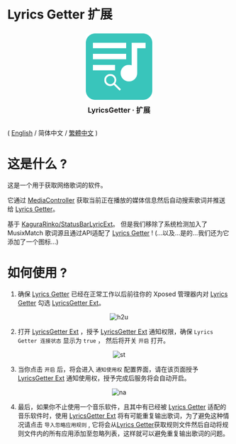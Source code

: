 # Lyrics Getter 扩展

<div style="margin-top: 25px;display: flex; flex-direction: column; align-items: center;">
    <!-- <img src="https://github.com/VictorModi/LyricsGetterExt/edit/main/icon.svg" alt="icon" width="500"> -->
    <img src="./icon.svg" alt="icon" width="150">
    <p style="margin-top: 10px;font-size: 16px;font-weight: bold;">LyricsGetter · 扩展</p>
</div>

( [English](https://github.com/VictorModi/LyricsGetterExt/edit/main/README.md) / 简体中文 / [繁體中文](https://github.com/VictorModi/LyricsGetterExt/edit/main/README_zh-TW.md) )

# 这是什么 ?
这是一个用于获取网络歌词的软件。

它通过 [MediaController](https://developer.android.google.cn/reference/android/media/session/MediaController) 获取当前正在播放的媒体信息然后自动搜索歌词并推送给 [Lyrics Getter](https://github.com/xiaowine/Lyric-Getter)。

基于 [KaguraRinko/StatusBarLyricExt](https://github.com/KaguraRinko/StatusBarLyricExt)。 但是我们移除了系统检测加入了 MusixMatch 歌词源且通过API适配了 [Lyrics Getter](https://github.com/xiaowine/Lyric-Getter) ! 
(...以及...是的...我们还为它添加了一个图标...)

# 如何使用 ?
1. 确保 [Lyrics Getter](https://github.com/xiaowine/Lyric-Getter) 已经在正常工作以后前往你的 Xposed 管理器内对 [Lyrics Getter](https://github.com/xiaowine/Lyric-Getter) 勾选 [LyricsGetter Ext](https://github.com/VictorModi/LyricsGetterExt)。

<div style="display: flex; justify-content: center;">
    <img src="https://github.com/VictorModi/LyricsGetterExt/edit/main/img/how2use.jpg" alt="h2u">
</div>

2. 打开 [LyricsGetter Ext](https://github.com/VictorModi/LyricsGetterExt) ，授予 [LyricsGetter Ext](https://github.com/VictorModi/LyricsGetterExt) 通知权限，确保 `Lyrics Getter 连接状态` 显示为 `true` ， 然后将开关 `开启` 打开。

<div style="display: flex; justify-content: center;">
    <img src="https://github.com/VictorModi/LyricsGetterExt/edit/main/img/statusTrue.jpg" alt="st">
</div>

3. 当你点击 `开启` 后，将会进入 `通知使用权` 配置界面，请在该页面授予 [LyricsGetter Ext](https://github.com/VictorModi/LyricsGetterExt) 通知使用权，授予完成后服务将会自动开启。

<div style="display: flex; justify-content: center;">
    <img src="https://github.com/VictorModi/LyricsGetterExt/edit/main/img/notificationAccess.jpg" alt="na">
</div>

4. 最后，如果你不止使用一个音乐软件，且其中有已经被 [Lyrics Getter](https://github.com/xiaowine/Lyric-Getter) 适配的音乐软件时，使用 [LyricsGetter Ext](https://github.com/VictorModi/LyricsGetterExt) 将有可能重复输出歌词，为了避免这种情况请点击 `导入忽略应用规则` , 它将会从[Lyrics Getter](https://github.com/xiaowine/Lyric-Getter)获取规则文件然后自动将规则文件内的所有应用添加至忽略列表，这样就可以避免重复输出歌词的问题。